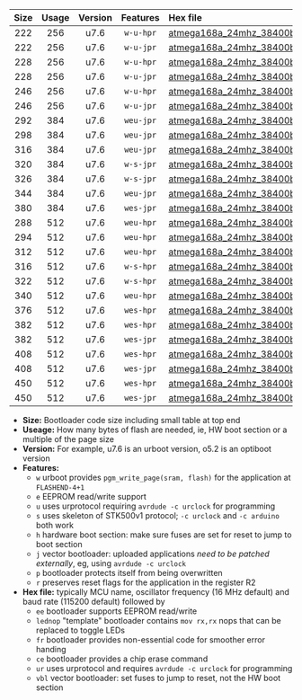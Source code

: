 |Size|Usage|Version|Features|Hex file|
|:-:|:-:|:-:|:-:|:--|
|222|256|u7.6|`w-u-hpr`|[atmega168a_24mhz_38400bps_ur.hex](https://raw.githubusercontent.com/stefanrueger/urboot/main/atmega168a_24mhz_38400bps_ur.hex)|
|222|256|u7.6|`w-u-jpr`|[atmega168a_24mhz_38400bps_ur_vbl.hex](https://raw.githubusercontent.com/stefanrueger/urboot/main/atmega168a_24mhz_38400bps_ur_vbl.hex)|
|228|256|u7.6|`w-u-hpr`|[atmega168a_24mhz_38400bps_lednop_ur.hex](https://raw.githubusercontent.com/stefanrueger/urboot/main/atmega168a_24mhz_38400bps_lednop_ur.hex)|
|228|256|u7.6|`w-u-jpr`|[atmega168a_24mhz_38400bps_lednop_ur_vbl.hex](https://raw.githubusercontent.com/stefanrueger/urboot/main/atmega168a_24mhz_38400bps_lednop_ur_vbl.hex)|
|246|256|u7.6|`w-u-hpr`|[atmega168a_24mhz_38400bps_lednop_fr_ur.hex](https://raw.githubusercontent.com/stefanrueger/urboot/main/atmega168a_24mhz_38400bps_lednop_fr_ur.hex)|
|246|256|u7.6|`w-u-jpr`|[atmega168a_24mhz_38400bps_lednop_fr_ur_vbl.hex](https://raw.githubusercontent.com/stefanrueger/urboot/main/atmega168a_24mhz_38400bps_lednop_fr_ur_vbl.hex)|
|292|384|u7.6|`weu-jpr`|[atmega168a_24mhz_38400bps_ee_ur_vbl.hex](https://raw.githubusercontent.com/stefanrueger/urboot/main/atmega168a_24mhz_38400bps_ee_ur_vbl.hex)|
|298|384|u7.6|`weu-jpr`|[atmega168a_24mhz_38400bps_ee_lednop_ur_vbl.hex](https://raw.githubusercontent.com/stefanrueger/urboot/main/atmega168a_24mhz_38400bps_ee_lednop_ur_vbl.hex)|
|316|384|u7.6|`weu-jpr`|[atmega168a_24mhz_38400bps_ee_lednop_fr_ur_vbl.hex](https://raw.githubusercontent.com/stefanrueger/urboot/main/atmega168a_24mhz_38400bps_ee_lednop_fr_ur_vbl.hex)|
|320|384|u7.6|`w-s-jpr`|[atmega168a_24mhz_38400bps_vbl.hex](https://raw.githubusercontent.com/stefanrueger/urboot/main/atmega168a_24mhz_38400bps_vbl.hex)|
|326|384|u7.6|`w-s-jpr`|[atmega168a_24mhz_38400bps_lednop_vbl.hex](https://raw.githubusercontent.com/stefanrueger/urboot/main/atmega168a_24mhz_38400bps_lednop_vbl.hex)|
|344|384|u7.6|`weu-jpr`|[atmega168a_24mhz_38400bps_ee_lednop_fr_ce_ur_vbl.hex](https://raw.githubusercontent.com/stefanrueger/urboot/main/atmega168a_24mhz_38400bps_ee_lednop_fr_ce_ur_vbl.hex)|
|380|384|u7.6|`wes-jpr`|[atmega168a_24mhz_38400bps_ee_vbl.hex](https://raw.githubusercontent.com/stefanrueger/urboot/main/atmega168a_24mhz_38400bps_ee_vbl.hex)|
|288|512|u7.6|`weu-hpr`|[atmega168a_24mhz_38400bps_ee_ur.hex](https://raw.githubusercontent.com/stefanrueger/urboot/main/atmega168a_24mhz_38400bps_ee_ur.hex)|
|294|512|u7.6|`weu-hpr`|[atmega168a_24mhz_38400bps_ee_lednop_ur.hex](https://raw.githubusercontent.com/stefanrueger/urboot/main/atmega168a_24mhz_38400bps_ee_lednop_ur.hex)|
|312|512|u7.6|`weu-hpr`|[atmega168a_24mhz_38400bps_ee_lednop_fr_ur.hex](https://raw.githubusercontent.com/stefanrueger/urboot/main/atmega168a_24mhz_38400bps_ee_lednop_fr_ur.hex)|
|316|512|u7.6|`w-s-hpr`|[atmega168a_24mhz_38400bps.hex](https://raw.githubusercontent.com/stefanrueger/urboot/main/atmega168a_24mhz_38400bps.hex)|
|322|512|u7.6|`w-s-hpr`|[atmega168a_24mhz_38400bps_lednop.hex](https://raw.githubusercontent.com/stefanrueger/urboot/main/atmega168a_24mhz_38400bps_lednop.hex)|
|340|512|u7.6|`weu-hpr`|[atmega168a_24mhz_38400bps_ee_lednop_fr_ce_ur.hex](https://raw.githubusercontent.com/stefanrueger/urboot/main/atmega168a_24mhz_38400bps_ee_lednop_fr_ce_ur.hex)|
|376|512|u7.6|`wes-hpr`|[atmega168a_24mhz_38400bps_ee.hex](https://raw.githubusercontent.com/stefanrueger/urboot/main/atmega168a_24mhz_38400bps_ee.hex)|
|382|512|u7.6|`wes-hpr`|[atmega168a_24mhz_38400bps_ee_lednop.hex](https://raw.githubusercontent.com/stefanrueger/urboot/main/atmega168a_24mhz_38400bps_ee_lednop.hex)|
|382|512|u7.6|`wes-jpr`|[atmega168a_24mhz_38400bps_ee_lednop_vbl.hex](https://raw.githubusercontent.com/stefanrueger/urboot/main/atmega168a_24mhz_38400bps_ee_lednop_vbl.hex)|
|408|512|u7.6|`wes-hpr`|[atmega168a_24mhz_38400bps_ee_lednop_fr.hex](https://raw.githubusercontent.com/stefanrueger/urboot/main/atmega168a_24mhz_38400bps_ee_lednop_fr.hex)|
|408|512|u7.6|`wes-jpr`|[atmega168a_24mhz_38400bps_ee_lednop_fr_vbl.hex](https://raw.githubusercontent.com/stefanrueger/urboot/main/atmega168a_24mhz_38400bps_ee_lednop_fr_vbl.hex)|
|450|512|u7.6|`wes-hpr`|[atmega168a_24mhz_38400bps_ee_lednop_fr_ce.hex](https://raw.githubusercontent.com/stefanrueger/urboot/main/atmega168a_24mhz_38400bps_ee_lednop_fr_ce.hex)|
|450|512|u7.6|`wes-jpr`|[atmega168a_24mhz_38400bps_ee_lednop_fr_ce_vbl.hex](https://raw.githubusercontent.com/stefanrueger/urboot/main/atmega168a_24mhz_38400bps_ee_lednop_fr_ce_vbl.hex)|

- **Size:** Bootloader code size including small table at top end
- **Useage:** How many bytes of flash are needed, ie, HW boot section or a multiple of the page size
- **Version:** For example, u7.6 is an urboot version, o5.2 is an optiboot version
- **Features:**
  + `w` urboot provides `pgm_write_page(sram, flash)` for the application at `FLASHEND-4+1`
  + `e` EEPROM read/write support
  + `u` uses urprotocol requiring `avrdude -c urclock` for programming
  + `s` uses skeleton of STK500v1 protocol; `-c urclock` and `-c arduino` both work
  + `h` hardware boot section: make sure fuses are set for reset to jump to boot section
  + `j` vector bootloader: uploaded applications *need to be patched externally*, eg, using `avrdude -c urclock`
  + `p` bootloader protects itself from being overwritten
  + `r` preserves reset flags for the application in the register R2
- **Hex file:** typically MCU name, oscillator frequency (16 MHz default) and baud rate (115200 default) followed by
  + `ee` bootloader supports EEPROM read/write
  + `lednop` "template" bootloader contains `mov rx,rx` nops that can be replaced to toggle LEDs
  + `fr` bootloader provides non-essential code for smoother error handing
  + `ce` bootloader provides a chip erase command
  + `ur` uses urprotocol and requires `avrdude -c urclock` for programming
  + `vbl` vector bootloader: set fuses to jump to reset, not the HW boot section
